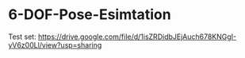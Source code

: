 # 6-DOF-Pose-Esimtation

Test set: https://drive.google.com/file/d/1isZRDidbJEjAuch678KNGgI-yV6z00Ll/view?usp=sharing
